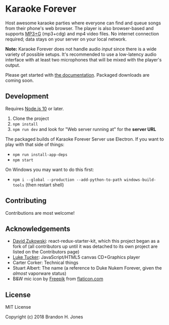 # Karaoke Forever

Host awesome karaoke parties where everyone can find and queue songs from their phone's web browser.  The player is also browser-based and supports [MP3+G](https://en.wikipedia.org/wiki/MP3%2BG) (mp3+cdg) and mp4 video files. No internet connection required; data stays on your server on your local network.

**Note:** Karaoke Forever does not handle audio *input* since there is a wide variety of possible setups. It's recommended to use a low-latency audio interface with at least two microphones that will be mixed with the player's output.

Please get started with [the documentation](https://www.karaoke-forever.com/docs). Packaged downloads are coming soon.

## Development

Requires [Node.js 10](https://nodejs.org/en/) or later.

1. Clone the project
2. `npm install`
3. `npm run dev` and look for "Web server running at" for the **server URL**

The packaged builds of Karaoke Forever Server use Electron. If you want to play with that side of things:

- `npm run install-app-deps`
- `npm start`

On Windows you may want to do this first:

- `npm i --global --production --add-python-to-path windows-build-tools` (then restart shell)

## Contributing

Contributions are most welcome!

## Acknowledgements

- [David Zukowski](https://zuko.me): react-redux-starter-kit, which this project began as a fork of (all contributors up until it was detached to its own project are listed on the Contributors page)
- [Luke Tucker](https://github.com/ltucker/): JavaScript/HTML5 canvas CD+Graphics player
- Carter Corker: Technical things
- Stuart Albert: The name (a reference to Duke Nukem Forever, given the *almost* vaporware status)
- B&W mic icon by [Freepik](http://www.freepik.com/) from [flaticon.com](http://www.flaticon.com/)

## License

MIT License

Copyright (c) 2018 Brandon H. Jones
